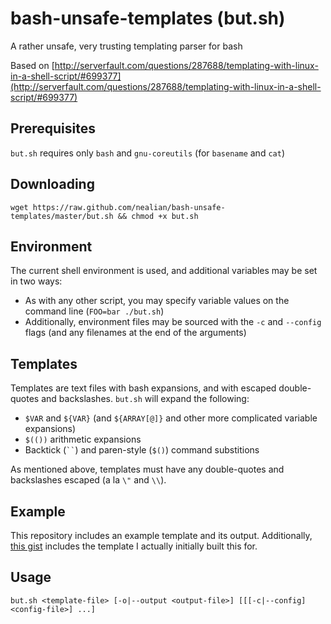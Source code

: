 # bash-unsafe-templates (but.sh)
A rather unsafe, very trusting templating parser for bash

Based on [http://serverfault.com/questions/287688/templating-with-linux-in-a-shell-script/#699377](http://serverfault.com/questions/287688/templating-with-linux-in-a-shell-script/#699377)

## Prerequisites
`but.sh` requires only `bash` and `gnu-coreutils` (for `basename` and `cat`)

## Downloading
    wget https://raw.github.com/nealian/bash-unsafe-templates/master/but.sh && chmod +x but.sh

## Environment
The current shell environment is used, and additional variables may be set in two ways:
* As with any other script, you may specify variable values on the command line (`FOO=bar ./but.sh`)
* Additionally, environment files may be sourced with the `-c` and `--config` flags (and any filenames at the end of the arguments)

## Templates
Templates are text files with bash expansions, and with escaped double-quotes and backslashes.
`but.sh` will expand the following:
* `$VAR` and `${VAR}` (and `${ARRAY[@]}` and other more complicated variable expansions)
* `$(())` arithmetic expansions
* Backtick (``` `` ```) and paren-style (`$()`) command substitions

As mentioned above, templates must have any double-quotes and backslashes escaped (a la `\"` and `\\`).

## Example
This repository includes an example template and its output.  Additionally, [this gist](https://gist.github.com/nealian/b3e40c8a7326ebea389e5fb97b3eeea3) includes the template I actually initially built this for.

## Usage
`but.sh <template-file> [-o|--output <output-file>] [[[-c|--config] <config-file>] ...]`
